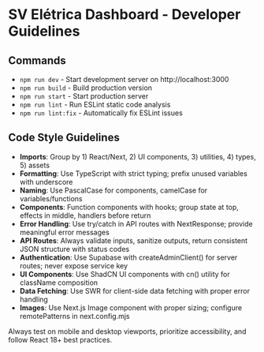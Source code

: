 # SV Elétrica Dashboard - Developer Guidelines

## Commands
- `npm run dev` - Start development server on http://localhost:3000
- `npm run build` - Build production version
- `npm run start` - Start production server
- `npm run lint` - Run ESLint static code analysis
- `npm run lint:fix` - Automatically fix ESLint issues

## Code Style Guidelines
- **Imports**: Group by 1) React/Next, 2) UI components, 3) utilities, 4) types, 5) assets
- **Formatting**: Use TypeScript with strict typing; prefix unused variables with underscore
- **Naming**: Use PascalCase for components, camelCase for variables/functions
- **Components**: Function components with hooks; group state at top, effects in middle, handlers before return
- **Error Handling**: Use try/catch in API routes with NextResponse; provide meaningful error messages
- **API Routes**: Always validate inputs, sanitize outputs, return consistent JSON structure with status codes
- **Authentication**: Use Supabase with createAdminClient() for server routes; never expose service key
- **UI Components**: Use ShadCN UI components with cn() utility for className composition
- **Data Fetching**: Use SWR for client-side data fetching with proper error handling
- **Images**: Use Next.js Image component with proper sizing; configure remotePatterns in next.config.mjs

Always test on mobile and desktop viewports, prioritize accessibility, and follow React 18+ best practices.